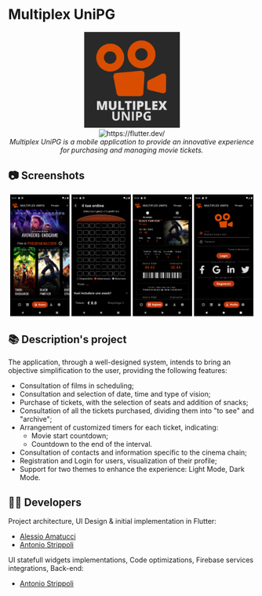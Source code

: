 # Multiplex UniPG

<div align="center">
  <img src="./images/Logo-Complete.png" width="195px" height="195px"><br/>
  <img src="https://img.shields.io/badge/MADE%20WITH-FLUTTER-blue.svg?color=01579b&labelColor=29b6f6&logo=flutter&style=for-the-badge" alt="https://flutter.dev/"><br/>
  <i>Multiplex UniPG is a mobile application to provide an innovative experience for purchasing and managing movie tickets.</i>
</div>

## 📷 Screenshots
<div class="row" align="center">
    <img src="./screenshots/home.png" alt="home" style="width:24%">
    <img src="./screenshots/order.png" alt="order" style="width:24%">
    <img src="./screenshots/tickets.png" alt="tickets" style="width:24%">
    <img src="./screenshots/login.png" alt="login" style="width:24%">
</div> 

## 📚 Description's project
The application, through a well-designed system, intends to bring an objective simplification to the user, providing the following features:
- Consultation of films in scheduling;
- Consultation and selection of date, time and type of vision;
- Purchase of tickets, with the selection of seats and addition of snacks;
- Consultation of all the tickets purchased, dividing them into "to see" and "archive";
- Arrangement of customized timers for each ticket, indicating:
  - Movie start countdown;
  - Countdown to the end of the interval.
- Consultation of contacts and information specific to the cinema chain;
- Registration and Login for users, visualization of their profile;
- Support for two themes to enhance the experience: Light Mode, Dark Mode.

## 👨‍💻 Developers
Project architecture, UI Design & initial implementation in Flutter:
- [Alessio Amatucci](https://github.com/Alexius22)
- [Antonio Strippoli](https://github.com/CoffeeStraw)

UI statefull widgets implementations, Code optimizations, Firebase services integrations, Back-end:
- [Antonio Strippoli](https://github.com/CoffeeStraw)
